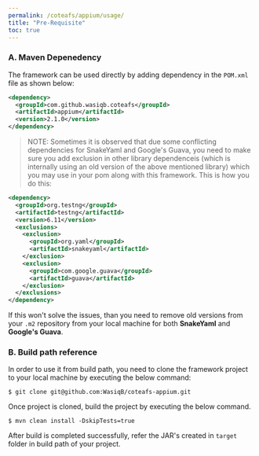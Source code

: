```yaml
---
permalink: /coteafs/appium/usage/
title: "Pre-Requisite"
toc: true
---
```


### A. Maven Depenedency
The framework can be used directly by adding dependency in the `POM.xml` file as shown below:

```xml
<dependency>
  <groupId>com.github.wasiqb.coteafs</groupId>
  <artifactId>appium</artifactId>
  <version>2.1.0</version>
</dependency>
```

> NOTE:
Sometimes it is observed that due some conflicting dependencies for SnakeYaml and Google's Guava, you need to make sure you add exclusion in other library dependenceis (which is internally using an old version of the above mentioned library) which you may use in your pom along with this framework. This is how you do this:

```xml
<dependency>
  <groupId>org.testng</groupId>
  <artifactId>testng</artifactId>
  <version>6.11</version>
  <exclusions>
    <exclusion>
      <groupId>org.yaml</groupId>
      <artifactId>snakeyaml</artifactId>
    </exclusion>
    <exclusion>
      <groupId>com.google.guava</groupId>
      <artifactId>guava</artifactId>
    </exclusion>
  </exclusions>
</dependency>
```

If this won't solve the issues, than you need to remove old versions from your `.m2` repository from your local machine for both **SnakeYaml** and **Google's Guava**.

### B. Build path reference
In order to use it from build path, you need to clone the framework project to your local machine by executing the below command:

```terminal
$ git clone git@github.com:WasiqB/coteafs-appium.git
```

Once project is cloned, build the project by executing the below command.

```terminal
$ mvn clean install -DskipTests=true
```

After build is completed successfully, refer the JAR's created in `target` folder in build path of your project.
